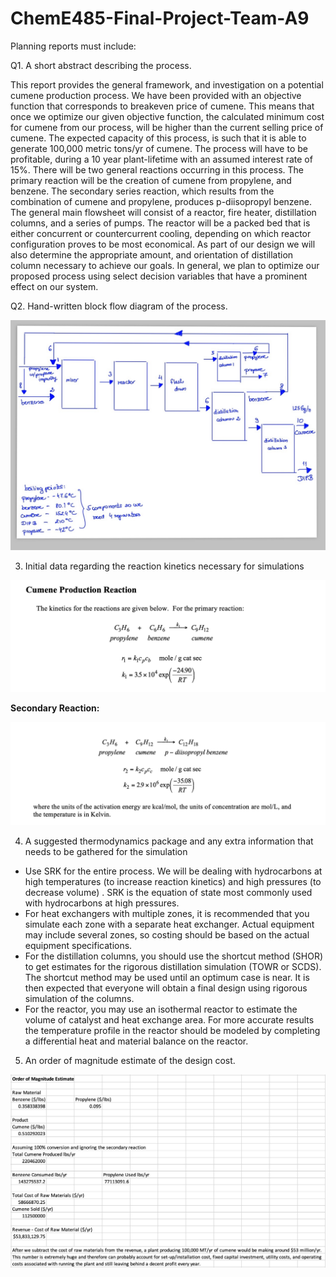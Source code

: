 # ChemE485-Final-Project-Team-A9

Planning reports must include:

Q1. A short abstract describing the process.

This report provides the general framework, and investigation on a potential cumene production process. We have been provided with an objective function that corresponds to breakeven price of cumene. This means that once we optimize our given objective function, the calculated minimum cost for cumene from our process, will be higher than the current selling price of cumene. The expected capacity of this process, is such that it is able to generate 100,000 metric tons/yr of cumene. The process will have to be profitable, during a 10 year plant-lifetime with an assumed interest rate of 15%. There will be two general reactions occurring in this process. The primary reaction will be the creation of cumene from propylene, and benzene. The secondary series reaction, which results from the combination of cumene and propylene, produces p-diisopropyl benzene. The general main flowsheet will consist of a reactor, fire heater, distillation columns, and a series of pumps. The reactor will be a packed bed that is either concurrent or countercurrent cooling, depending on which reactor configuration proves to be most economical. As part of our design we will also determine the appropriate amount, and orientation of distillation column necessary to achieve our goals. In general, we plan to optimize our proposed process using select decision variables that have a prominent effect on our system. 

Q2. Hand-written block flow diagram of the process.

![](/BFD.jpeg)

3. Initial data regarding the reaction kinetics necessary for simulations

![](/CumeneReaction1.png)

**Secondary Reaction:**

![](/CumeneReaction2.png)

4. A suggested thermodynamics package and any extra information that needs to be gathered for the simulation

- Use SRK for the entire process. We will be dealing with hydrocarbons at high temperatures (to increase reaction kinetics) and high pressures (to decrease volume) . SRK is the equation of state most commonly used with hydrocarbons at high pressures.
- For heat exchangers with multiple zones, it is recommended that you simulate each zone with a separate heat exchanger. Actual equipment may include several zones, so costing should be based on the actual equipment specifications.
- For the distillation columns, you should use the shortcut method (SHOR) to get estimates for the rigorous distillation simulation (TOWR or SCDS). The shortcut method may be used until an optimum case is near. It is then expected that everyone will obtain a final design using rigorous simulation of the columns.
- For the reactor, you may use an isothermal reactor to estimate the volume of catalyst and heat exchange area. For more accurate results the temperature profile in the reactor should be modeled by completing a differential heat and material balance on the reactor.

5. An order of magnitude estimate of the design cost.

![](/OrderofMagnitudeEstimate.png)
